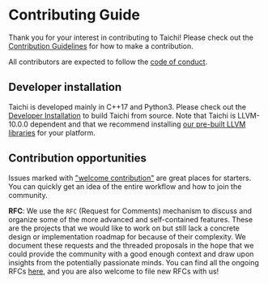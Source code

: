 # Contributing Guide

Thank you for your interest in contributing to Taichi! Please check out the [Contribution Guidelines](docs/lang/articles/contribution/contributor_guide.md) for how to make a contribution.

All contributors are expected to follow the [code of conduct](CODE_OF_CONDUCT.md).

## Developer installation

Taichi is developed mainly in C++17 and Python3. Please check out the [Developer Installation](docs/lang/articles/contribution/dev_install.md) to build Taichi from source. Note that Taichi is LLVM-10.0.0 dependent and that we recommend installing [our pre-built LLVM libraries](docs/lang/articles/contribution/dev_install.md#install-llvm) for your platform.

## Contribution opportunities

Issues marked with ["welcome contribution"](https://github.com/taichi-dev/taichi/issues?q=is%3Aopen+is%3Aissue+label%3A%22welcome+contribution%22) are great places for starters. You can quickly get an idea of the entire workflow and how to join the community.

**RFC**: We use the `RFC` (Request for Comments) mechanism to discuss and organize some of the more advanced and self-contained features. These are the projects that we would like to work on but still lack a concrete design or implementation roadmap for because of their complexity. We document these requests and the threaded proposals in the hope that we could provide the community with a good enough context and draw upon insights from the potentially passionate minds. You can find all the ongoing RFCs [here](https://github.com/taichi-dev/taichi/issues?q=is%3Aissue+is%3Aopen+label%3ARFC+), and you are also welcome to file new RFCs with us!
